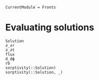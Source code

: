 ```@meta
CurrentModule = Fronts
```

# Evaluating solutions

```@docs
Solution
∂_∂r
∂_∂t
flux
d_dϕ
rb
sorptivity(::Solution)
sorptivity(::Solution, _)
```
